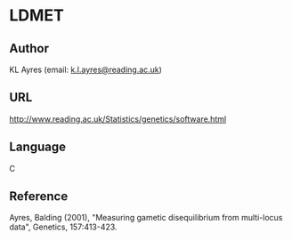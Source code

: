 # LDMET

## Author
KL Ayres (email: k.l.ayres@reading.ac.uk)

## URL
http://www.reading.ac.uk/Statistics/genetics/software.html

## Language
C

## Reference
Ayres, Balding (2001), "Measuring gametic disequilibrium from multi-locus data", Genetics, 157:413-423.